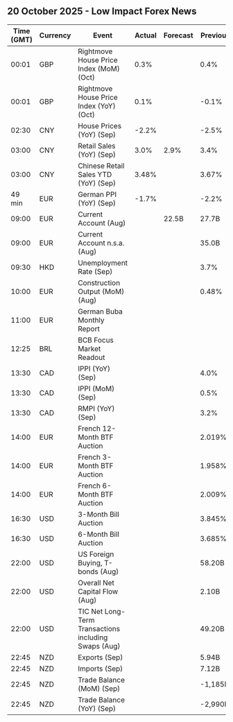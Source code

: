 ## 20 October 2025 - Low Impact Forex News

| Time (GMT) | Currency | Event | Actual | Forecast | Previous |
|------|----------|-------|--------|----------|----------|
| 00:01 | GBP | Rightmove House Price Index (MoM) (Oct) | 0.3% |  | 0.4% |
| 00:01 | GBP | Rightmove House Price Index (YoY) (Oct) | 0.1% |  | -0.1% |
| 02:30 | CNY | House Prices (YoY) (Sep) | -2.2% |  | -2.5% |
| 03:00 | CNY | Retail Sales (YoY) (Sep) | 3.0% | 2.9% | 3.4% |
| 03:00 | CNY | Chinese Retail Sales YTD (YoY) (Sep) | 3.48% |  | 3.67% |
| 49 min | EUR | German PPI (YoY) (Sep) | -1.7% |  | -2.2% |
| 09:00 | EUR | Current Account (Aug) |  | 22.5B | 27.7B |
| 09:00 | EUR | Current Account n.s.a. (Aug) |  |  | 35.0B |
| 09:30 | HKD | Unemployment Rate (Sep) |  |  | 3.7% |
| 10:00 | EUR | Construction Output (MoM) (Aug) |  |  | 0.48% |
| 11:00 | EUR | German Buba Monthly Report |  |  |  |
| 12:25 | BRL | BCB Focus Market Readout |  |  |  |
| 13:30 | CAD | IPPI (YoY) (Sep) |  |  | 4.0% |
| 13:30 | CAD | IPPI (MoM) (Sep) |  |  | 0.5% |
| 13:30 | CAD | RMPI (YoY) (Sep) |  |  | 3.2% |
| 14:00 | EUR | French 12-Month BTF Auction |  |  | 2.019% |
| 14:00 | EUR | French 3-Month BTF Auction |  |  | 1.958% |
| 14:00 | EUR | French 6-Month BTF Auction |  |  | 2.009% |
| 16:30 | USD | 3-Month Bill Auction |  |  | 3.845% |
| 16:30 | USD | 6-Month Bill Auction |  |  | 3.685% |
| 22:00 | USD | US Foreign Buying, T-bonds (Aug) |  |  | 58.20B |
| 22:00 | USD | Overall Net Capital Flow (Aug) |  |  | 2.10B |
| 22:00 | USD | TIC Net Long-Term Transactions including Swaps (Aug) |  |  | 49.20B |
| 22:45 | NZD | Exports (Sep) |  |  | 5.94B |
| 22:45 | NZD | Imports (Sep) |  |  | 7.12B |
| 22:45 | NZD | Trade Balance (MoM) (Sep) |  |  | -1,185M |
| 22:45 | NZD | Trade Balance (YoY) (Sep) |  |  | -2,990M |
